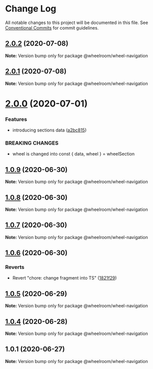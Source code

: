# Change Log

All notable changes to this project will be documented in this file.
See [Conventional Commits](https://conventionalcommits.org) for commit guidelines.

## [2.0.2](https://github.com/wheelroom/wheelroom/compare/@wheelroom/wheel-navigation@2.0.1...@wheelroom/wheel-navigation@2.0.2) (2020-07-08)

**Note:** Version bump only for package @wheelroom/wheel-navigation





## [2.0.1](https://github.com/wheelroom/wheelroom/compare/@wheelroom/wheel-navigation@2.0.0...@wheelroom/wheel-navigation@2.0.1) (2020-07-08)

**Note:** Version bump only for package @wheelroom/wheel-navigation





# [2.0.0](https://github.com/wheelroom/wheelroom/compare/@wheelroom/wheel-navigation@1.0.9...@wheelroom/wheel-navigation@2.0.0) (2020-07-01)


### Features

* introducing sections data ([a2bc815](https://github.com/wheelroom/wheelroom/commit/a2bc8156909f859215ff528a03e2af7ed9248359))


### BREAKING CHANGES

* wheel is changed into const { data, wheel } = wheelSection





## [1.0.9](https://github.com/wheelroom/wheelroom/compare/@wheelroom/wheel-navigation@1.0.8...@wheelroom/wheel-navigation@1.0.9) (2020-06-30)

**Note:** Version bump only for package @wheelroom/wheel-navigation





## [1.0.8](https://github.com/wheelroom/wheelroom/compare/@wheelroom/wheel-navigation@1.0.7...@wheelroom/wheel-navigation@1.0.8) (2020-06-30)

**Note:** Version bump only for package @wheelroom/wheel-navigation





## [1.0.7](https://github.com/wheelroom/wheelroom/compare/@wheelroom/wheel-navigation@1.0.6...@wheelroom/wheel-navigation@1.0.7) (2020-06-30)

**Note:** Version bump only for package @wheelroom/wheel-navigation





## [1.0.6](https://github.com/wheelroom/wheelroom/compare/@wheelroom/wheel-navigation@1.0.5...@wheelroom/wheel-navigation@1.0.6) (2020-06-30)


### Reverts

* Revert "chore: change fragment into TS" ([1821f29](https://github.com/wheelroom/wheelroom/commit/1821f2940ac9e11ab9cb99c8d3db25df2dfebe47))





## [1.0.5](https://github.com/wheelroom/wheelroom/compare/@wheelroom/wheel-navigation@1.0.4...@wheelroom/wheel-navigation@1.0.5) (2020-06-29)

**Note:** Version bump only for package @wheelroom/wheel-navigation





## [1.0.4](https://github.com/wheelroom/wheelroom/compare/@wheelroom/wheel-navigation@1.0.1...@wheelroom/wheel-navigation@1.0.4) (2020-06-28)

**Note:** Version bump only for package @wheelroom/wheel-navigation





## 1.0.1 (2020-06-27)

**Note:** Version bump only for package @wheelroom/wheel-navigation
